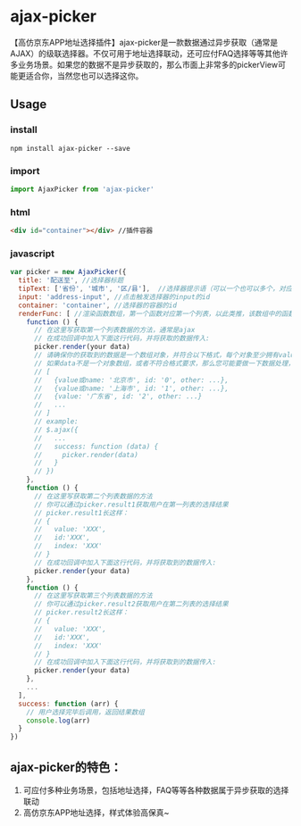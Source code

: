 # ajax-picker
【高仿京东APP地址选择插件】ajax-picker是一款数据通过异步获取（通常是AJAX）的级联选择器。不仅可用于地址选择联动，还可应付FAQ选择等等其他许多业务场景。如果您的数据不是异步获取的，那么市面上非常多的pickerView可能更适合你，当然您也可以选择这你。
## Usage
### install
```javascripit
npm install ajax-picker --save
```
### import
```javascript
import AjaxPicker from 'ajax-picker'
```
### html
```html
<div id="container"></div> //插件容器
```
### javascript
```javascript
var picker = new AjaxPicker({
  title: '配送至', //选择器标题
  tipText: ['省份', '城市', '区/县'],  //选择器提示语（可以一个也可以多个，对应每一栏的选择提示语）
  input: 'address-input', //点击触发选择器的input的id
  container: 'container', //选择器的容器的id
  renderFunc: [ //渲染函数数组，第一个函数对应第一个列表，以此类推，该数组中的函数数量和列表的数量一致
    function () {
      // 在这里写获取第一个列表数据的方法，通常是ajax
      // 在成功回调中加入下面这行代码，并将获取的数据传入:
      picker.render(your data)
      // 请确保你的获取到的数据是一个数组对象，并符合以下格式，每个对象至少拥有value(name)和id这两个key(将在用户选择完毕后返回),
      // 如果data不是一个对象数组，或者不符合格式要求，那么您可能要做一下数据处理，才能保证数据成功渲染出来：
      // [
      //   {value或name: '北京市', id: '0', other: ...},
      //   {value或name: '上海市', id: '1', other: ...},
      //   {value: '广东省', id: '2', other: ...}
      //   ...
      // ]
      // example:
      // $.ajax({
      //   ...
      //   success: function (data) {
      //     picker.render(data)
      //   }
      // })
    },
    function () {
      // 在这里写获取第二个列表数据的方法
      // 你可以通过picker.result1获取用户在第一列表的选择结果
      // picker.result1长这样：
      // {
      //   value: 'XXX',
      //   id:'XXX',
      //   index: 'XXX'
      // }
      // 在成功回调中加入下面这行代码，并将获取到的数据传入:
      picker.render(your data)
    },
    function () {
      // 在这里写获取第三个列表数据的方法
      // 你可以通过picker.result2获取用户在第二列表的选择结果
      // picker.result2长这样：
      // {
      //   value: 'XXX',
      //   id:'XXX',
      //   index: 'XXX'
      // }
      // 在成功回调中加入下面这行代码，并将获取到的数据传入:
      picker.render(your data)
    },
    ...
  ],
  success: function (arr) {
    // 用户选择完毕后调用，返回结果数组
    console.log(arr)
  }
})
```
## ajax-picker的特色：
1. 可应付多种业务场景，包括地址选择，FAQ等等各种数据属于异步获取的选择联动
2. 高仿京东APP地址选择，样式体验高保真~
